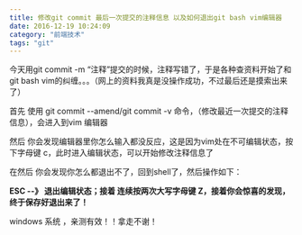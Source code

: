 ```yaml
---
title: 修改git commit 最后一次提交的注释信息 以及如何退出git bash vim编辑器
date: 2016-12-19 10:24:09
category: "前端技术"
tags: "git"
---
```


今天用git commit -m “注释”提交的时候，注释写错了，于是各种查资料开始了和git bash vim的纠缠。。。（网上的资料我真是没操作成功，不过最后还是摸索出来了）

首先 使用 git commit --amend/git commit -v 命令，（修改最近一次提交的注释信息），会进入到vim 编辑器

然后 你会发现编辑器里你怎么输入都没反应，这是因为vim处在不可编辑状态，按下字母键 c，此时进入编辑状态，可以开始修改注释信息了

在然后 你会发现你怎么都退出不了，回到shell了，然后操作如下： 


**ESC  --》 退出编辑状态；接着 连续按两次大写字母键 Z，接着你会惊喜的发现，终于保存好退出来了！**

 

windows 系统 ，亲测有效！！拿走不谢！